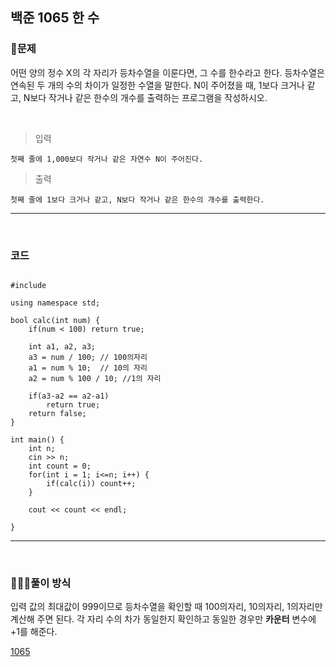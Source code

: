 ## 백준 1065 한 수

### 🧐문제
어떤 양의 정수 X의 각 자리가 등차수열을 이룬다면, 그 수를 한수라고 한다. 등차수열은 연속된 두 개의 수의 차이가 일정한 수열을 말한다. N이 주어졌을 때, 1보다 크거나 같고, N보다 작거나 같은 한수의 개수를 출력하는 프로그램을 작성하시오. 

&nbsp;

>입력 

    첫째 줄에 1,000보다 작거나 같은 자연수 N이 주어진다.

>출력

    첫째 줄에 1보다 크거나 같고, N보다 작거나 같은 한수의 개수를 출력한다.

***
&nbsp;
### 코드
<pre><code>
#include <iostream>

using namespace std;

bool calc(int num) {
	if(num < 100) return true;

	int a1, a2, a3;
    a3 = num / 100; // 100의자리
    a1 = num % 10;  // 10의 자리
    a2 = num % 100 / 10; //1의 자리

	if(a3-a2 == a2-a1)
		return true;
	return false;
}

int main() {
	int n;
	cin >> n;
	int count = 0;
	for(int i = 1; i<=n; i++) {
		if(calc(i)) count++;
	}

	cout << count << endl;

}
</pre></code>

***

&nbsp;

### 👩🏻‍💻풀이 방식
입력 값의 최대값이 999이므로 등차수열을 확인할 때 100의자리, 10의자리, 1의자리만 계산해 주면 된다.
각 자리 수의 차가 동일한지 확인하고 동일한 경우만 **카운터** 변수에 +1를 해준다.


[1065](https://www.acmicpc.net/problem/1065, "baekjoon")

